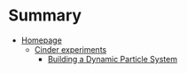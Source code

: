 # Summary

* [Homepage](./homepage.md)
  * [Cinder experiments](./cinder-experiments.md)
    * [Building a Dynamic Particle System](./cinder-experiments/building_a_dynamic_particle_system/main.md)
